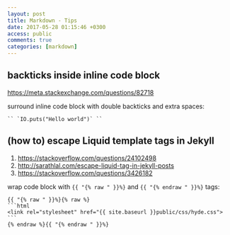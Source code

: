 ```yaml
---
layout: post
title: Markdown - Tips
date: 2017-05-28 01:15:46 +0300
access: public
comments: true
categories: [markdown]
---
```


<!-- more -->

backticks inside inline code block
----------------------------------

<https://meta.stackexchange.com/questions/82718>

surround inline code block with double backticks and extra spaces:

    `` `IO.puts("Hello world")` ``

(how to) escape Liquid template tags in Jekyll
----------------------------------------------

1. <https://stackoverflow.com/questions/24102498>
2. <http://sarathlal.com/escape-liquid-tag-in-jekyll-posts>
3. <https://stackoverflow.com/questions/3426182>

wrap code block with `{{ "{% raw " }}%}` and `{{ "{% endraw " }}%}` tags:

    {{ "{% raw " }}%}{% raw %}
    ```html
    <link rel="stylesheet" href="{{ site.baseurl }}public/css/hyde.css">
    ```
    {% endraw %}{{ "{% endraw " }}%}
